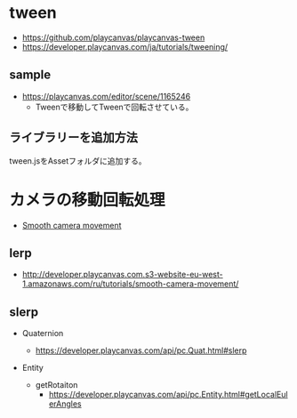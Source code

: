 # tween
- https://github.com/playcanvas/playcanvas-tween
- https://developer.playcanvas.com/ja/tutorials/tweening/
## sample
- https://playcanvas.com/editor/scene/1165246
  - Tweenで移動してTweenで回転させている。

## ライブラリーを追加方法
tween.jsをAssetフォルダに追加する。


# カメラの移動回転処理
- [Smooth camera movement](https://developer.playcanvas.com/ja/tutorials/smooth-camera-movement/)
## lerp
- http://developer.playcanvas.com.s3-website-eu-west-1.amazonaws.com/ru/tutorials/smooth-camera-movement/
## slerp
- Quaternion
  - https://developer.playcanvas.com/api/pc.Quat.html#slerp

- Entity
  - getRotaiton
    - https://developer.playcanvas.com/api/pc.Entity.html#getLocalEulerAngles
